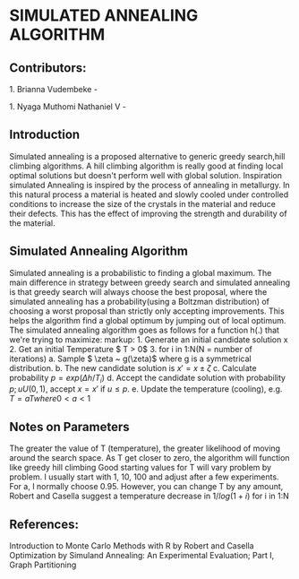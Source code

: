 # SIMULATED ANNEALING ALGORITHM
## Contributors:
<p>1. Brianna Vudembeke - </p>
<p>1. Nyaga Muthomi Nathaniel V - </p>

## Introduction
Simulated annealing is a proposed alternative to generic greedy search,hill climbing algorithms. A hill climbing algorithm is really good at finding local optimal solutions but doesn't perform well with global solution.
Inspiration simulated Annealing is inspired by the process of annealing in metallurgy. In this natural process a material is heated and slowly cooled under controlled conditions to increase the size of the crystals in the material and reduce their defects. This has the effect of improving the strength and durability of the material.

## Simulated Annealing Algorithm
Simulated annealing is a probabilistic to finding a global maximum.
The main difference in strategy between greedy search and simulated annealing is that greedy search will always choose the best proposal, where the simulated annealing has a probability(using a Boltzman distribution) of choosing a worst proposal than strictly only accepting improvements.
This helps the algorithm find a global optimum by jumping out of local optimum.
The simulated annealing algorithm goes as follows for a function h(.) that we're trying to maximize:
markup:   1. Generate an initial candidate solution x
          2. Get an initial Temperature $ T > 0$
          3. for i in 1:N(N = number of iterations)
              a. Sample $ \zeta ~ g(\zeta)$ where g is a symmetrical distribution.
              b. The new candidate solution is $x' = x ± \zeta$
              c. Calculate probability $p=exp(\Delta h/T_{i})$
              d. Accept the candidate solution with probability $p; u U(0, 1)$, accept $x = x'$ if $u \leq p.$
              e. Update the temperature (cooling), e.g. $T = aT where 0 < a < 1$

## Notes on Parameters
The greater the value of T (temperature), the greater likelihood of moving around the search space. As T get closer to zero, the algorithm will function like greedy hill climbing
Good starting values for T will vary problem by problem. I usually start with 1, 10, 100 and adjust after a few experiments. For a, I normally choose 0.95. However, you can change T by any amount, Robert and Casella suggest a temperature decrease in $1/log(1+i)$ for i in 1:N

## References:
Introduction to Monte Carlo Methods with R by Robert and Casella
Optimization by Simuland Annealing: An Experimental Evaluation; Part I, Graph Partitioning
